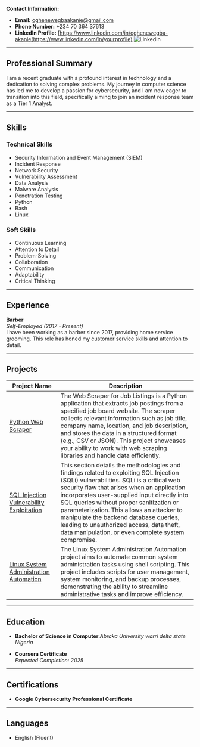 **Contact Information:**
- **Email:** oghenewegbaakanie@gmail.com 
- **Phone Number:** +234 70 364 37613 
- **LinkedIn Profile:** [https://www.linkedin.com/in/oghenewegba-akanie(https://www.linkedin.com/in/yourprofile) ![LinkedIn](https://img.shields.io/badge/LinkedIn-Profile-blue?style=flat&logo=linkedin)

---

## Professional Summary
I am a recent graduate with a profound interest in technology and a dedication to solving complex problems. My journey in computer science has led me to develop a passion for cybersecurity, and I am now eager to transition into this field, specifically aiming to join an incident response team as a Tier 1 Analyst.

---

## Skills

### Technical Skills
- Security Information and Event Management (SIEM)
- Incident Response
- Network Security
- Vulnerability Assessment
- Data Analysis
- Malware Analysis
- Penetration Testing
- Python
- Bash
- Linux

### Soft Skills
- Continuous Learning
- Attention to Detail
- Problem-Solving
- Collaboration
- Communication
- Adaptability
- Critical Thinking

---

## Experience
**Barber**  
*Self-Employed (2017 - Present)*  
I have been working as a barber since 2017, providing home service grooming. This role has honed my customer service skills and attention to detail.

---

## Projects

| Project Name | Description |
|--------------|-------------|
| [Python Web Scraper ](https://github.com/Dave905008/Python-project-/tree/main) | The Web Scraper for Job Listings is a Python application that extracts job postings from a specified job board website. The scraper collects relevant information such as job title, company name, location, and job description, and stores the data in a structured format (e.g., CSV or JSON). This project showcases your ability to work with web scraping libraries and handle data efficiently. |
| [SQL Injection Vulnerability Exploitation ](https://github.com/yourusername/project2) |This section details the methodologies and findings related to exploiting SQL Injection (SQLi) vulnerabilities. SQLi is a critical web security flaw that arises when an application incorporates user-supplied input directly into SQL queries without proper sanitization or parameterization. This allows an attacker to manipulate the backend database queries, leading to unauthorized access, data theft, data manipulation, or even complete system compromise. |
| [Linux System Administration Automation](https://github.com/yourusername/project3) | The Linux System Administration Automation project aims to automate common system administration tasks using shell scripting. This project includes scripts for user management, system monitoring, and backup processes, demonstrating the ability to streamline administrative tasks and improve efficiency. |

---

## Education
- **Bachelor of Science in Computer** 
  *Abraka University warri delta state Nigeria*

- **Coursera Certificate**  
  *Expected Completion: 2025*

---

## Certifications
- **Google Cybersecurity Professional Certificate**

---

## Languages
- English (Fluent)
